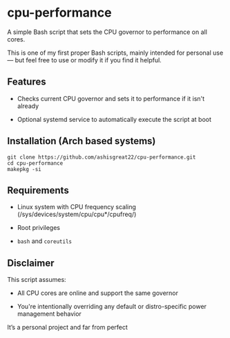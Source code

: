 # cpu-performance
A simple Bash script that sets the CPU governor to performance on all cores.

This is one of my first proper Bash scripts, mainly intended for personal use — but feel free to use or modify it if you find it helpful.

## Features

* Checks current CPU governor and sets it to performance if it isn't already

* Optional systemd service to automatically execute the script at boot


## Installation (Arch based systems)

```
git clone https://github.com/ashisgreat22/cpu-performance.git
cd cpu-performance
makepkg -si
```
## Requirements

* Linux system with CPU frequency scaling (/sys/devices/system/cpu/cpu*/cpufreq/)

* Root privileges

* `bash` and `coreutils`

## Disclaimer
 This script assumes:

* All CPU cores are online and support the same governor

* You're intentionally overriding any default or distro-specific power management behavior

It’s a personal project and far from perfect
